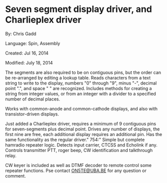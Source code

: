 # Seven segment display driver, and Charlieplex driver

By: Chris Gadd

Language: Spin, Assembly

Created: Jul 16, 2014

Modified: July 18, 2014

The segments are also required to be on contiguous pins, but the order can be re-arranged by editing a lookup table.
Reads characters from a text string to write to the display, numbers "0" through "9", minus "-", decimal point ".", and space " " are recognized.
Includes methods for creating a string from integer values, or from an integer with a divider to a specified number of decimal places.

Works with common-anode and common-cathode displays, and also with transistor-driven displays.

Just added a Charlieplex driver, requires a minimum of 9 contiguous pins for seven-segments plus decimal point.
Drives any number of displays, the first nine are free, each additional display requires an additional pin.
Has the same functionality as the regular driver."
754:"
Simple but complete hamradio repeater logic. Detects input carrier, CTCSS and Echolink if any. Controls transmitter PTT, roger beep, CW identification and talkthrough relay.

CW keyer is included as well as DTMF decoder to remote control some repeater functions. Pse contact ON5TE@UBA.BE for any question or comment.
